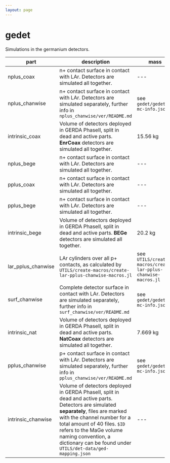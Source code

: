 ```yaml
---
layout: page
---
```


# gedet

Simulations in the germanium detectors.

| part | description | mass | volume/surface | Density | MaGe volumes |
| -- | -- | -- | -- | -- | -- |
| nplus_coax | n+ contact surface in contact with LAr. Detectors are simulated all together. | --- | 21.34 cm^2 | --- | `gedet/nplus_coax/ver/ver-gedet-nplus_coax.root` |
| nplus_chanwise | n+ contact surface in contact with LAr. Detectors are simulated separately, further info in `nplus_chanwise/ver/README.md` | see `gedet/gedet-mc-info.json` | see `gedet/gedet-mc-info.json` | see `gedet/gedet-mc-info.json` | see description |
| intrinsic_coax | Volume of detectors deployed in GERDA PhaseII, split in dead and active parts. **EnrCoax** detectors are simulated all together. | 15.56 kg | 2809.0 cm^3 | 5.54 g cm^-3 | `Crystal_geometry11_[4-10]`, `CristalDeadLayer_geometry11_[4-10]` |
| nplus_bege | n+ contact surface in contact with LAr. Detectors are simulated all together. | --- | 44.03 cm^2 | --- | `gedet/nplus_bege/ver/ver-gedet-nplus_bege.root` |
| pplus_coax | n+ contact surface in contact with LAr. Detectors are simulated all together. | --- | 2.914 cm^2 | --- | `gedet/pplus_coax/ver/ver-gedet-pplus_coax.root` |
| pplus_bege | n+ contact surface in contact with LAr. Detectors are simulated all together. | --- | 0.5301 cm^2 | --- | `gedet/pplus_bege/ver/ver-gedet-pplus_bege.root` |
| intrinsic_bege | Volume of detectors deployed in GERDA PhaseII, split in dead and active parts. **BEGe** detectors are simulated all together. | 20.2 kg | 3647.0 cm^3 | 5.54 g cm^-3 | `Crystal_geometry5_[1-30]`, `CristalDeadLayer_geometry5_[1-30]` |
| lar_pplus_chanwise | LAr cylinders over all p+ contacts, as calculated by `UTILS/create-macros/create-lar-pplus-chanwise-macros.jl` | see `UTILS/create-macros/create-lar-pplus-chanwise-macros.jl` | see `UTILS/create-macros/create-lar-pplus-chanwise-macros.jl` | see `UTILS/create-macros/create-lar-pplus-chanwise-macros.jl` | see description |
| surf_chanwise | Complete detector surface in contact with LAr. Detectors are simulated separately, further info in `surf_chanwise/ver/README.md` | see `gedet/gedet-mc-info.json` | see `gedet/gedet-mc-info.json` | see `gedet/gedet-mc-info.json` | see description |
| intrinsic_nat | Volume of detectors deployed in GERDA PhaseII, split in dead and active parts. **NatCoax** detectors are simulated all together. | 7.669 kg | 1441.0 cm^3 | 5.32 g cm^-3 | `Crystal_geometry11_[1-3]`, `CristalDeadLayer_geometry11_[1-3]` |
| pplus_chanwise | p+ contact surface in contact with LAr. Detectors are simulated separately, further info in `pplus_chanwise/ver/README.md` | see `gedet/gedet-mc-info.json` | see `gedet/gedet-mc-info.json` | see `gedet/gedet-mc-info.json` | see description |
| intrinsic_chanwise | Volume of detectors deployed in GERDA PhaseII, split in dead and active parts. Detectors are simulated **separately**, files are marked with the channel number for a total amount of 40 files. `$ID` refers to the MaGe volume naming convention, a dictionary can be found under `UTILS/det-data/ged-mapping.json` | --- | --- | 5.54 g cm^-3 | see description |

<p align="center">
<p/>

